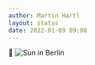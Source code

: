 ```yaml
---
author: Martin Hartl
layout: status
date: 2022-01-09 09:08
---
```

🌇
![Sun in Berlin](https://share.hartl.co/pictures/2022-01-09.JPG)